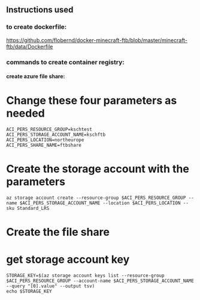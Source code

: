 ## Instructions used

### to create dockerfile:
https://github.com/flobernd/docker-minecraft-ftb/blob/master/minecraft-ftb/data/Dockerfile



### commands to create container registry:

#### create azure file share:

# Change these four parameters as needed

```
ACI_PERS_RESOURCE_GROUP=kschtest
ACI_PERS_STORAGE_ACCOUNT_NAME=kschftb
ACI_PERS_LOCATION=northeurope
ACI_PERS_SHARE_NAME=ftbshare
```

# Create the storage account with the parameters
```
az storage account create --resource-group $ACI_PERS_RESOURCE_GROUP --name $ACI_PERS_STORAGE_ACCOUNT_NAME --location $ACI_PERS_LOCATION --sku Standard_LRS
```

# Create the file share


# get storage account key

```
STORAGE_KEY=$(az storage account keys list --resource-group $ACI_PERS_RESOURCE_GROUP --account-name $ACI_PERS_STORAGE_ACCOUNT_NAME --query "[0].value" --output tsv)
echo $STORAGE_KEY
```
